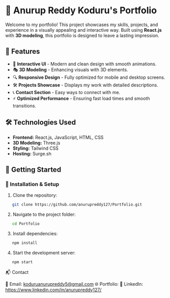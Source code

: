 # 🚀 Anurup Reddy Koduru's Portfolio

Welcome to my portfolio! This project showcases my skills, projects, and experience in a visually appealing and interactive way. Built using **React.js** with **3D modeling**, this portfolio is designed to leave a lasting impression.

## 🌟 Features

- 🎨 **Interactive UI** - Modern and clean design with smooth animations.
- 🎭 **3D Modeling** - Enhancing visuals with 3D elements.
- 🔍 **Responsive Design** - Fully optimized for mobile and desktop screens.
- 🛠️ **Projects Showcase** - Displays my work with detailed descriptions.
- 📞 **Contact Section** - Easy ways to connect with me.
- ⚡ **Optimized Performance** - Ensuring fast load times and smooth transitions.

## 🛠️ Technologies Used

- **Frontend:** React.js, JavaScript, HTML, CSS
- **3D Modeling:** Three.js
- **Styling:** Tailwind CSS
- **Hosting:** Surge.sh

## 🚀 Getting Started

### 🔧 Installation & Setup

1. Clone the repository:

```bash
   git clone https://github.com/anurupreddy127/Portfolio.git
```

2. Navigate to the project folder:

```bash
   cd Portfolio
```

3. Install dependencies:

```bash
   npm install
```

4. Start the development server:

```bash
   npm start
```

📬 Contact

📧 Email: koduruanurupreddy5@gmail.com
🌐 Portfolio:
💼 LinkedIn: https://www.linkedin.com/in/anurupreddy127/
